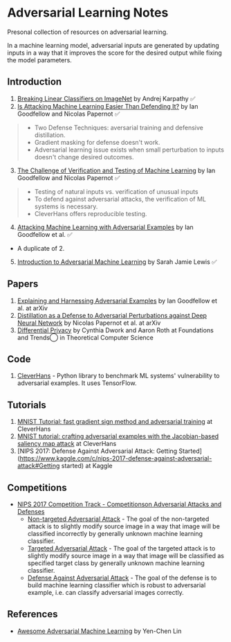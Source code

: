 # Adversarial Learning Notes
Presonal collection of resources on adversarial learning.

In a machine learning model, adversarial inputs are generated by updating inputs in a way that it improves the score for the desired output while fixing the model parameters.

## Introduction
1. [Breaking Linear Classifiers on ImageNet](http://karpathy.github.io/2015/03/30/breaking-convnets) by Andrej Karpathy :white_check_mark:
2. [Is Attacking Machine Learning Easier Than Defending It?](http://www.cleverhans.io/security/privacy/ml/2017/02/15/why-attacking-machine-learning-is-easier-than-defending-it.html) by Ian Goodfellow and Nicolas Papernot :white_check_mark:
  > * Two Defense Techniques: aversarial training and defensive distillation.
  > * Gradient masking for defense doesn't work.
  > * Adversarial learning issue exists when small perturbation to inputs doesn't change desired outcomes.
3. [The Challenge of Verification and Testing of Machine Learning](http://www.cleverhans.io/security/privacy/ml/2017/06/14/verification.html) by Ian Goodfellow and Nicolas Papernot :white_check_mark:
  > * Testing of natural inputs vs. verification of unusual inputs
  > * To defend against adversarial attacks, the verification of ML systems is necessary.
  > * CleverHans offers reproducible testing.
4. [Attacking Machine Learning with Adversarial Examples](https://blog.openai.com/adversarial-example-research/) by Ian Goodfellow et al. :white_check_mark:
  * A duplicate of 2.
5. [Introduction to Adversarial Machine Learning](https://mascherari.press/introduction-to-adversarial-machine-learning/) by Sarah Jamie Lewis :white_check_mark:

## Papers
1. [Explaining and Harnessing Adversarial Examples](https://arxiv.org/abs/1412.6572) by Ian Goodfellow et al. at arXiv
2. [Distillation as a Defense to Adversarial Perturbations against Deep Neural Network](https://arxiv.org/abs/1511.04508) by Nicolas Papernot et al. at arXiv
3. [Differential Privacy](https://www.cis.upenn.edu/~aaroth/Papers/privacybook.pdf) by Cynthia Dwork and Aaron Roth at Foundations and Trends⃝ in Theoretical Computer Science

## Code
1. [CleverHans](https://github.com/tensorflow/cleverhans) - Python library to benchmark ML systems' vulnerability to adversarial examples. It uses TensorFlow.

## Tutorials
1. [MNIST Tutorial: fast gradient sign method and adversarial training](https://github.com/tensorflow/cleverhans/blob/master/tutorials/mnist_tutorial_keras_tf.md) at CleverHans 
2. [MNIST tutorial: crafting adversarial examples with the Jacobian-based saliency map attack](https://github.com/tensorflow/cleverhans/blob/master/tutorials/mnist_tutorial_jsma.md) at CleverHans
3. [NIPS 2017: Defense Against Adversarial Attack: Getting Started](https://www.kaggle.com/c/nips-2017-defense-against-adversarial-attack#Getting started) at Kaggle

## Competitions
* [NIPS 2017 Competition Track - Competitionson Adversarial Attacks and Defenses](https://nips.cc/Conferences/2017/CompetitionTrack)
  * [Non-targeted Adversarial Attack](https://www.kaggle.com/c/nips-2017-non-targeted-adversarial-attack) - The goal of the non-targeted attack is to slightly modify source image in a way that image will be classified incorrectly by generally unknown machine learning classifier.
  * [Targeted Adversarial Attack](https://www.kaggle.com/c/nips-2017-targeted-adversarial-attack) - The goal of the targeted attack is to slightly modify source image in a way that image will be classified as specified target class by generally unknown machine learning classifier.
  * [Defense Against Adversarial Attack](https://www.kaggle.com/c/nips-2017-defense-against-adversarial-attack) - The goal of the defense is to build machine learning classifier which is robust to adversarial example, i.e. can classify adversarial images correctly.

## References
* [Awesome Adversarial Machine Learning](https://github.com/yenchenlin/awesome-adversarial-machine-learning) by Yen-Chen Lin
